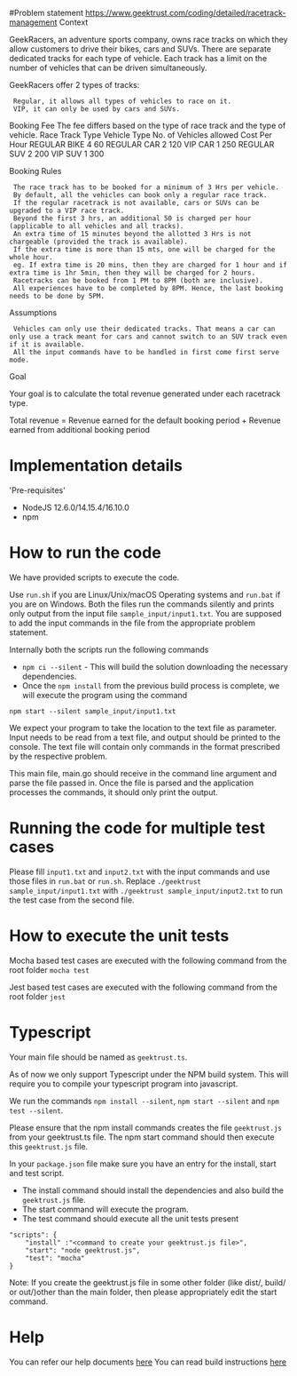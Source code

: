 #Problem statement
https://www.geektrust.com/coding/detailed/racetrack-management
 Context

 GeekRacers, an adventure sports company, owns race tracks on which they allow customers to drive their ​​bikes, cars and SUVs. There are separate dedicated tracks for each type of vehicle. Each track has a limit on the number of vehicles that can be driven simultaneously. 

 
GeekRacers offer 2 types of tracks: 

     Regular, it allows all types of vehicles to race on it. 
     VIP, it can only be used by cars and SUVs. 

 Booking Fee
 The fee differs based on the type of race track and the type of vehicle. 
Race Track Type	Vehicle Type	No. of Vehicles allowed	Cost Per Hour
 REGULAR	 BIKE	 4	 60
 REGULAR	 CAR	 2	 120
 VIP	 CAR	 1	 250
 REGULAR	 SUV	 2	 200
 VIP	 SUV	 1	 300

  Booking Rules

     The race track has to be booked for a minimum of 3 Hrs per vehicle.  
     By default, all the vehicles can book only a regular race track. 
     If the regular racetrack is not available, cars or SUVs can be upgraded to a VIP race track. 
     Beyond the first 3 hrs, an additional 50 is charged per hour (applicable to all vehicles and all tracks). 
     An extra time of 15 minutes beyond the allotted 3 Hrs is not chargeable (provided the track is available). 
     If the extra time is more than 15 mts, one will be charged for the whole hour.
     eg. If extra time is 20 mins, then they are charged for 1 hour and if extra time is 1hr 5min, then they will be charged for 2 hours. 
     Racetracks can be booked from 1 PM to 8PM (both are inclusive). 
     All experiences have to be completed by 8PM. Hence, the last booking needs to be done by 5PM. 

Assumptions

     Vehicles can only use their dedicated tracks. That means a car can only use a track meant for cars and cannot switch to an SUV track even if it is available. 
     All the input commands have to be handled in first come first serve mode. 

 Goal

 Your goal is to calculate the total revenue generated under each racetrack type. 

Total revenue = Revenue earned for the default booking period + Revenue earned from additional booking period

# Implementation details
'Pre-requisites'
* NodeJS 12.6.0/14.15.4/16.10.0
* npm

# How to run the code

We have provided scripts to execute the code. 

Use `run.sh` if you are Linux/Unix/macOS Operating systems and `run.bat` if you are on Windows.  Both the files run the commands silently and prints only output from the input file `sample_input/input1.txt`. You are supposed to add the input commands in the file from the appropriate problem statement. 

Internally both the scripts run the following commands 

 * `npm ci --silent` - This will build the solution downloading the necessary dependencies.
 * Once the `npm install` from the previous build process is complete, we will execute the program using the command

`npm start --silent sample_input/input1.txt`

We expect your program to take the location to the text file as parameter. Input needs to be read from a text file, and output should be printed to the console. The text file will contain only commands in the format prescribed by the respective problem.

This main file, main.go should receive in the command line argument and parse the file passed in. Once the file is parsed and the application processes the commands, it should only print the output.

 # Running the code for multiple test cases

 Please fill `input1.txt` and `input2.txt` with the input commands and use those files in `run.bat` or `run.sh`. Replace `./geektrust sample_input/input1.txt` with `./geektrust sample_input/input2.txt` to run the test case from the second file. 

 # How to execute the unit tests

 Mocha based test cases are executed with the following command from the root folder
`mocha test`

Jest based test cases are executed with the following command from the root folder
`jest`

# Typescript

Your main file should be named as `geektrust.ts`.

As of now we only support Typescript under the NPM build system. This will require you to compile your typescript program into javascript.

We run the commands `npm install --silent`, `npm start --silent` and `npm test --silent`.

Please ensure that the npm install commands creates the file `geektrust.js` from your geektrust.ts file. The npm start command should then execute this `geektrust.js` file.

In your `package.json` file make sure you have an entry for the install, start and test script.

* The install command should install the dependencies and also build the `geektrust.js` file.
* The start command will execute the program.
* The test command should execute all the unit tests present

```
"scripts": {
    "install" :"<command to create your geektrust.js file>",
    "start": "node geektrust.js",
    "test": "mocha"
}
```

Note: If you create the geektrust.js file in some other folder (like dist/, build/ or out/)other than the main folder, then please appropriately edit the start command.

# Help

You can refer our help documents [here](https://help.geektrust.com)
You can read build instructions [here](https://github.com/geektrust/coding-problem-artefacts/tree/master/NodeJS)